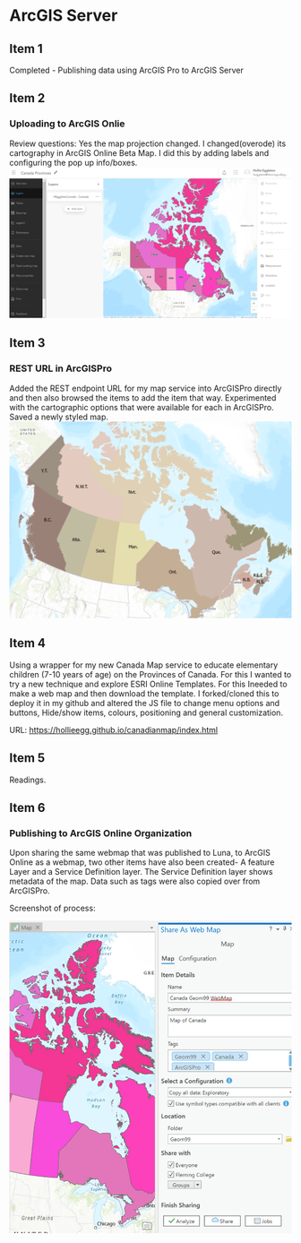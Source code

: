 # ArcGIS Server

## Item 1
Completed - Publishing data using ArcGIS Pro to ArcGIS Server

## Item 2
### Uploading to ArcGIS Onlie
Review questions: 
Yes the map projection changed. 
I changed(overode) its cartography in ArcGIS Online Beta Map. I did this by 
adding labels and configuring the pop up info/boxes.
![Image of Beta Map](item2.png)

## Item 3
### REST URL in ArcGISPro
Added the REST endpoint URL for my map service into ArcGISPro directly and then also browsed the items to add the item that way. Experimented with the cartographic options that were available for each in ArcGISPro. Saved a newly styled map. 
![Image of Beta Map](item3.PNG)

## Item 4 
Using a wrapper for my new Canada Map service to educate elementary children (7-10 years of age) on the Provinces of Canada.
For this I wanted to try a new technique and explore ESRI Online Templates. For this Ineeded to make a web map and then download the template. I forked/cloned this to deploy it in my github and altered the JS file to change menu options and buttons, Hide/show items, colours, positioning and general customization.

URL: https://hollieegg.github.io/canadianmap/index.html

## Item 5 
Readings.

## Item 6
### Publishing to ArcGIS Online Organization
Upon sharing the same webmap that was published to Luna, to ArcGIS Online as a webmap, two other items have also been created- A feature Layer and a Service Definition layer. The Service Definition layer shows metadata of the map. Data such as tags were also copied over from ArcGISPro. 

Screenshot of process:

![Image of Beta Map](task6.PNG)





